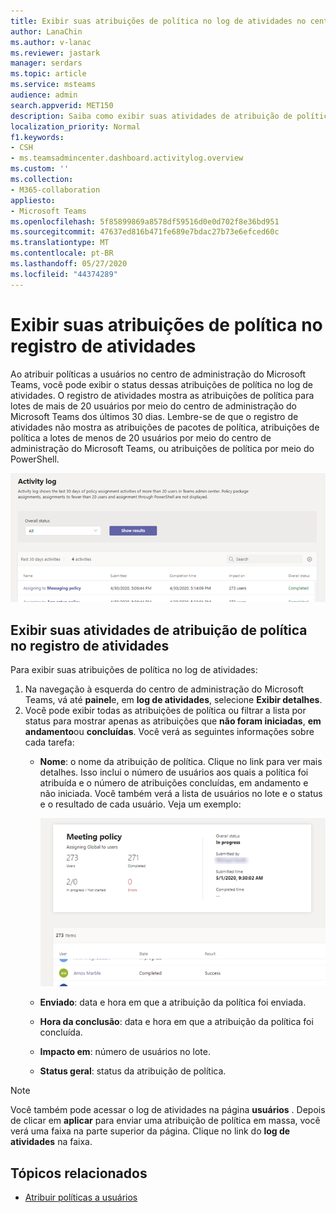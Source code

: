 ```yaml
---
title: Exibir suas atribuições de política no log de atividades no centro de administração do Microsoft Teams
author: LanaChin
ms.author: v-lanac
ms.reviewer: jastark
manager: serdars
ms.topic: article
ms.service: msteams
audience: admin
search.appverid: MET150
description: Saiba como exibir suas atividades de atribuição de política no log de atividades no centro de administração do Microsoft Teams.
localization_priority: Normal
f1.keywords:
- CSH
- ms.teamsadmincenter.dashboard.activitylog.overview
ms.custom: ''
ms.collection:
- M365-collaboration
appliesto:
- Microsoft Teams
ms.openlocfilehash: 5f85899869a8578df59516d0e0d702f8e36bd951
ms.sourcegitcommit: 47637ed816b471fe689e7bdac27b73e6efced60c
ms.translationtype: MT
ms.contentlocale: pt-BR
ms.lasthandoff: 05/27/2020
ms.locfileid: "44374289"
---
```

# <a name="view-your-policy-assignments-in-the-activity-log"></a>Exibir suas atribuições de política no registro de atividades

Ao atribuir políticas a usuários no centro de administração do Microsoft Teams, você pode exibir o status dessas atribuições de política no log de atividades. O registro de atividades mostra as atribuições de política para lotes de mais de 20 usuários por meio do centro de administração do Microsoft Teams dos últimos 30 dias. Lembre-se de que o registro de atividades não mostra as atribuições de pacotes de política, atribuições de política a lotes de menos de 20 usuários por meio do centro de administração do Microsoft Teams, ou atribuições de política por meio do PowerShell.

![Captura de tela da página log de atividades](media/activity-log.png)

## <a name="view-your-policy-assignment-activities-in-the-activity-log"></a>Exibir suas atividades de atribuição de política no registro de atividades

Para exibir suas atribuições de política no log de atividades:

1. Na navegação à esquerda do centro de administração do Microsoft Teams, vá até **painel**e, em **log de atividades**, selecione **Exibir detalhes**.
2. Você pode exibir todas as atribuições de política ou filtrar a lista por status para mostrar apenas as atribuições que **não foram iniciadas**, **em andamento**ou **concluídas**. Você verá as seguintes informações sobre cada tarefa:
    - **Nome**: o nome da atribuição de política. Clique no link para ver mais detalhes. Isso inclui o número de usuários aos quais a política foi atribuída e o número de atribuições concluídas, em andamento e não iniciada. Você também verá a lista de usuários no lote e o status e o resultado de cada usuário. Veja um exemplo:

        ![Captura de tela do](media/activity-log-policy-assignment-detail.png)

    - **Enviado**: data e hora em que a atribuição da política foi enviada.
    - **Hora da conclusão**: data e hora em que a atribuição da política foi concluída.
    - **Impacto em**: número de usuários no lote.
    - **Status geral**: status da atribuição de política.

> [!NOTE]
> Você também pode acessar o log de atividades na página **usuários** . Depois de clicar em **aplicar** para enviar uma atribuição de política em massa, você verá uma faixa na parte superior da página. Clique no link do **log de atividades** na faixa.

## <a name="related-topics"></a>Tópicos relacionados

- [Atribuir políticas a usuários](assign-policies.md)
